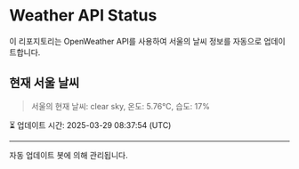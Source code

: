 
# Weather API Status

이 리포지토리는 OpenWeather API를 사용하여 서울의 날씨 정보를 자동으로 업데이트합니다.

## 현재 서울 날씨
> 서울의 현재 날씨: clear sky, 온도: 5.76°C, 습도: 17%

⏳ 업데이트 시간: 2025-03-29 08:37:54 (UTC)

---
자동 업데이트 봇에 의해 관리됩니다.
